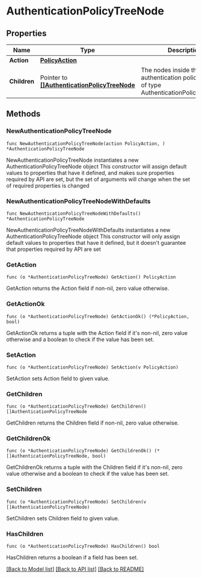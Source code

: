 # AuthenticationPolicyTreeNode

## Properties

Name | Type | Description | Notes
------------ | ------------- | ------------- | -------------
**Action** | [**PolicyAction**](PolicyAction.md) |  | 
**Children** | Pointer to [**[]AuthenticationPolicyTreeNode**](AuthenticationPolicyTreeNode.md) | The nodes inside the authentication policy tree node of type AuthenticationPolicyTreeNode. | [optional] 

## Methods

### NewAuthenticationPolicyTreeNode

`func NewAuthenticationPolicyTreeNode(action PolicyAction, ) *AuthenticationPolicyTreeNode`

NewAuthenticationPolicyTreeNode instantiates a new AuthenticationPolicyTreeNode object
This constructor will assign default values to properties that have it defined,
and makes sure properties required by API are set, but the set of arguments
will change when the set of required properties is changed

### NewAuthenticationPolicyTreeNodeWithDefaults

`func NewAuthenticationPolicyTreeNodeWithDefaults() *AuthenticationPolicyTreeNode`

NewAuthenticationPolicyTreeNodeWithDefaults instantiates a new AuthenticationPolicyTreeNode object
This constructor will only assign default values to properties that have it defined,
but it doesn't guarantee that properties required by API are set

### GetAction

`func (o *AuthenticationPolicyTreeNode) GetAction() PolicyAction`

GetAction returns the Action field if non-nil, zero value otherwise.

### GetActionOk

`func (o *AuthenticationPolicyTreeNode) GetActionOk() (*PolicyAction, bool)`

GetActionOk returns a tuple with the Action field if it's non-nil, zero value otherwise
and a boolean to check if the value has been set.

### SetAction

`func (o *AuthenticationPolicyTreeNode) SetAction(v PolicyAction)`

SetAction sets Action field to given value.


### GetChildren

`func (o *AuthenticationPolicyTreeNode) GetChildren() []AuthenticationPolicyTreeNode`

GetChildren returns the Children field if non-nil, zero value otherwise.

### GetChildrenOk

`func (o *AuthenticationPolicyTreeNode) GetChildrenOk() (*[]AuthenticationPolicyTreeNode, bool)`

GetChildrenOk returns a tuple with the Children field if it's non-nil, zero value otherwise
and a boolean to check if the value has been set.

### SetChildren

`func (o *AuthenticationPolicyTreeNode) SetChildren(v []AuthenticationPolicyTreeNode)`

SetChildren sets Children field to given value.

### HasChildren

`func (o *AuthenticationPolicyTreeNode) HasChildren() bool`

HasChildren returns a boolean if a field has been set.


[[Back to Model list]](../README.md#documentation-for-models) [[Back to API list]](../README.md#documentation-for-api-endpoints) [[Back to README]](../README.md)


